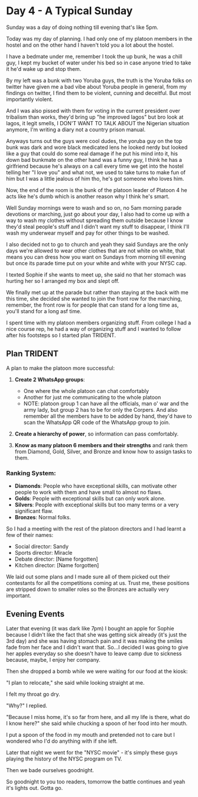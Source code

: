 # Day 4 - A Typical Sunday

Sunday was a day of doing nothing till evening that's like 5pm.

Today was my day of planning. I had only one of my platoon members in the hostel and on the other hand I haven't told you a lot about the hostel.

I have a bedmate under me, remember I took the up bunk, he was a chill guy, I kept my bucket of water under his bed so in case anyone tried to take it he'd wake up and stop them.

By my left was a bunk with two Yoruba guys, the truth is the Yoruba folks on twitter have given me a bad vibe about Yoruba people in general, from my findings on twitter, I find them to be violent, cunning and deceitful. But most importantly violent.

And I was also pissed with them for voting in the current president over tribalism than works, they'd bring up "he improved lagos" but bro look at lagos, it legit smells, I DON'T WANT TO TALK ABOUT the Nigerian situation anymore, I'm writing a diary not a country prison manual.

Anyways turns out the guys were cool dudes, the yoruba guy on the top bunk was dark and wore black medicated lens he looked nerdy but looked like a guy that could do some real damage if he put his mind into it, his down bad bunkmate on the other hand was a funny guy, I think he has a girlfriend because he's always on a call every time we get into the hostel telling her "I love you" and what not, we used to take turns to make fun of him but I was a little jealous of him tho, he's got someone who loves him.

Now, the end of the room is the bunk of the platoon leader of Platoon 4 he acts like he's dumb which is another reason why I think he's smart.

Well Sunday mornings were to wash and so on, no 5am morning parade devotions or marching, just go about your day, I also had to come up with a way to wash my clothes without spreading them outside because I know they'd steal people's stuff and I didn't want my stuff to disappear, I think I'll wash my underwear myself and pay for other things to be washed.

I also decided not to go to church and yeah they said Sundays are the only days we're allowed to wear other clothes that are not white on white, that means you can dress how you want on Sundays from morning till evening but once its parade time put on your white and white with your NYSC cap.

I texted Sophie if she wants to meet up, she said no that her stomach was hurting her so I arranged my box and slept off.

We finally met up at the parade but rather than staying at the back with me this time, she decided she wanted to join the front row for the marching, remember, the front row is for people that can stand for a long time as, you'll stand for a long asf time.

I spent time with my platoon members organizing stuff. From college I had a nice course rep, he had a way of organizing stuff and I wanted to follow after his footsteps so I started plan TRIDENT.

## Plan TRIDENT
A plan to make the platoon more successful:

1. **Create 2 WhatsApp groups**: 
   - One where the whole platoon can chat comfortably 
   - Another for just me communicating to the whole platoon 
   - NOTE: platoon group 1 can have all the officials, man o' war and the army lady, but group 2 has to be for only the Corpers. And also remember all the members have to be added by hand, they'd have to scan the WhatsApp QR code of the WhatsApp group to join.

2. **Create a hierarchy of power**, so information can pass comfortably.

3. **Know as many platoon 6 members and their strengths** and rank them from Diamond, Gold, Silver, and Bronze and know how to assign tasks to them.

### Ranking System:
- **Diamonds**: People who have exceptional skills, can motivate other people to work with them and have small to almost no flaws.
- **Golds**: People with exceptional skills but can only work alone.
- **Silvers**: People with exceptional skills but too many terms or a very significant flaw.
- **Bronzes**: Normal folks.

So I had a meeting with the rest of the platoon directors and I had learnt a few of their names:
- Social director: Sandy
- Sports director: Miracle
- Debate director: [Name forgotten]
- Kitchen director: [Name forgotten]

We laid out some plans and I made sure all of them picked out their contestants for all the competitions coming at us. Trust me, these positions are stripped down to smaller roles so the Bronzes are actually very important.

## Evening Events
Later that evening (it was dark like 7pm) I bought an apple for Sophie because I didn't like the fact that she was getting sick already (it's just the 3rd day) and she was having stomach pain and it was making the smiles fade from her face and I didn't want that. So...I decided I was going to give her apples everyday so she doesn't have to leave camp due to sickness because, maybe, I enjoy her company.

Then she dropped a bomb while we were waiting for our food at the kiosk:

"I plan to relocate," she said while looking straight at me.

I felt my throat go dry.

"Why?" I replied.

"Because I miss home, it's so far from here, and all my life is there, what do I know here?" she said while chucking a spoon of her food into her mouth.

I put a spoon of the food in my mouth and pretended not to care but I wondered who I'd do anything with if she left.

Later that night we went for the "NYSC movie" - it's simply these guys playing the history of the NYSC program on TV.

Then we bade ourselves goodnight.

So goodnight to you too readers, tomorrow the battle continues and yeah it's lights out. Gotta go.
